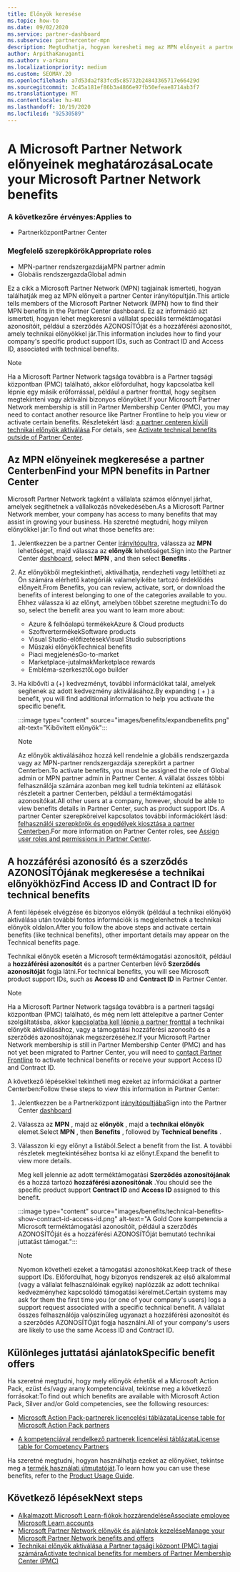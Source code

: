 ```yaml
---
title: Előnyök keresése
ms.topic: how-to
ms.date: 09/02/2020
ms.service: partner-dashboard
ms.subservice: partnercenter-mpn
description: Megtudhatja, hogyan keresheti meg az MPN előnyeit a partner Center irányítópultján. A technikai előnyöket biztosító hozzáférési azonosító és a szerződés AZONOSÍTÓjának megkeresésére vonatkozó információkat tartalmaz.
author: ArpithaKanuganti
ms.author: v-arkanu
ms.localizationpriority: medium
ms.custom: SEOMAY.20
ms.openlocfilehash: a7d53da2f83fcd5c85732b24843365717e66429d
ms.sourcegitcommit: 3c45a181ef86b3a4866e97fb50efeae8714ab3f7
ms.translationtype: MT
ms.contentlocale: hu-HU
ms.lasthandoff: 10/19/2020
ms.locfileid: "92530589"
---
```

# <a name="locate-your-microsoft-partner-network-benefits"></a><span data-ttu-id="36dd8-104">A Microsoft Partner Network előnyeinek meghatározása</span><span class="sxs-lookup"><span data-stu-id="36dd8-104">Locate your Microsoft Partner Network benefits</span></span> 

### <a name="applies-to"></a><span data-ttu-id="36dd8-105">A következőre érvényes:</span><span class="sxs-lookup"><span data-stu-id="36dd8-105">Applies to</span></span>

- <span data-ttu-id="36dd8-106">Partnerközpont</span><span class="sxs-lookup"><span data-stu-id="36dd8-106">Partner Center</span></span>

### <a name="appropriate-roles"></a><span data-ttu-id="36dd8-107">Megfelelő szerepkörök</span><span class="sxs-lookup"><span data-stu-id="36dd8-107">Appropriate roles</span></span>

- <span data-ttu-id="36dd8-108">MPN-partner rendszergazdája</span><span class="sxs-lookup"><span data-stu-id="36dd8-108">MPN partner admin</span></span>
- <span data-ttu-id="36dd8-109">Globális rendszergazda</span><span class="sxs-lookup"><span data-stu-id="36dd8-109">Global admin</span></span>

<span data-ttu-id="36dd8-110">Ez a cikk a Microsoft Partner Network (MPN) tagjainak ismerteti, hogyan találhatják meg az MPN előnyeit a partner Center irányítópultján.</span><span class="sxs-lookup"><span data-stu-id="36dd8-110">This article tells members of the Microsoft Partner Network (MPN) how to find their MPN benefits in the Partner Center dashboard.</span></span> <span data-ttu-id="36dd8-111">Ez az információ azt ismerteti, hogyan lehet megkeresni a vállalat speciális terméktámogatási azonosítóit, például a szerződés AZONOSÍTÓját és a hozzáférési azonosítót, amely technikai előnyökkel jár.</span><span class="sxs-lookup"><span data-stu-id="36dd8-111">This information includes how to find your company's specific product support IDs, such as Contract ID and Access ID, associated with technical benefits.</span></span>

>[!NOTE]
> <span data-ttu-id="36dd8-112">Ha a Microsoft Partner Network tagsága továbbra is a Partner tagsági központban (PMC) található, akkor előfordulhat, hogy kapcsolatba kell lépnie egy másik erőforrással, például a partner fronttal, hogy segítsen megtekinteni vagy aktiválni bizonyos előnyöket.</span><span class="sxs-lookup"><span data-stu-id="36dd8-112">If your Microsoft Partner Network membership is still in Partner Membership Center (PMC), you may need to contact another resource like Partner Frontline to help you view or activate certain benefits.</span></span> <span data-ttu-id="36dd8-113">Részletekért lásd: [a partner centeren kívüli technikai előnyök aktiválása](partner-membership-center-tech-benefits-activate.md).</span><span class="sxs-lookup"><span data-stu-id="36dd8-113">For details, see [Activate technical benefits outside of Partner Center](partner-membership-center-tech-benefits-activate.md).</span></span>

## <a name="find-your-mpn-benefits-in-partner-center"></a><span data-ttu-id="36dd8-114">Az MPN előnyeinek megkeresése a partner Centerben</span><span class="sxs-lookup"><span data-stu-id="36dd8-114">Find your MPN benefits in Partner Center</span></span>

<span data-ttu-id="36dd8-115">Microsoft Partner Network tagként a vállalata számos előnnyel járhat, amelyek segíthetnek a vállalkozás növekedésében.</span><span class="sxs-lookup"><span data-stu-id="36dd8-115">As a Microsoft Partner Network member, your company has access to many benefits that may assist in growing your business.</span></span> <span data-ttu-id="36dd8-116">Ha szeretné megtudni, hogy milyen előnyökkel jár:</span><span class="sxs-lookup"><span data-stu-id="36dd8-116">To find out what those benefits are:</span></span>

1. <span data-ttu-id="36dd8-117">Jelentkezzen be a partner Center [irányítópultra](https://partner.microsoft.com/dashboard/home), válassza az **MPN** lehetőséget, majd válassza az **előnyök** lehetőséget.</span><span class="sxs-lookup"><span data-stu-id="36dd8-117">Sign into the Partner Center [dashboard](https://partner.microsoft.com/dashboard/home), select **MPN** , and then select **Benefits** .</span></span>

2. <span data-ttu-id="36dd8-118">Az előnyökből megtekintheti, aktiválhatja, rendezheti vagy letöltheti az Ön számára elérhető kategóriák valamelyikébe tartozó érdeklődés előnyeit.</span><span class="sxs-lookup"><span data-stu-id="36dd8-118">From Benefits, you can review, activate, sort, or download the benefits of interest belonging to one of the categories available to you.</span></span> <span data-ttu-id="36dd8-119">Ehhez válassza ki az előnyt, amelyben többet szeretne megtudni:</span><span class="sxs-lookup"><span data-stu-id="36dd8-119">To do so, select the benefit area you want to learn more about:</span></span>

   - <span data-ttu-id="36dd8-120">Azure & felhőalapú termékek</span><span class="sxs-lookup"><span data-stu-id="36dd8-120">Azure & Cloud products</span></span>
   - <span data-ttu-id="36dd8-121">Szoftvertermékek</span><span class="sxs-lookup"><span data-stu-id="36dd8-121">Software products</span></span>
   - <span data-ttu-id="36dd8-122">Visual Studio-előfizetések</span><span class="sxs-lookup"><span data-stu-id="36dd8-122">Visual Studio subscriptions</span></span>
   - <span data-ttu-id="36dd8-123">Műszaki előnyök</span><span class="sxs-lookup"><span data-stu-id="36dd8-123">Technical benefits</span></span>
   - <span data-ttu-id="36dd8-124">Piaci megjelenés</span><span class="sxs-lookup"><span data-stu-id="36dd8-124">Go-to-market</span></span>
   - <span data-ttu-id="36dd8-125">Marketplace-jutalmak</span><span class="sxs-lookup"><span data-stu-id="36dd8-125">Marketplace rewards</span></span>
   - <span data-ttu-id="36dd8-126">Embléma-szerkesztő</span><span class="sxs-lookup"><span data-stu-id="36dd8-126">Logo builder</span></span>

3. <span data-ttu-id="36dd8-127">Ha kibővíti a (+) kedvezményt, további információkat talál, amelyek segítenek az adott kedvezmény aktiválásához.</span><span class="sxs-lookup"><span data-stu-id="36dd8-127">By expanding ( + ) a benefit, you will find additional information to help you activate the specific benefit.</span></span>

   :::image type="content" source="images/benefits/expandbenefits.png" alt-text="Kibővített előnyök":::

   > [!NOTE]
   > <span data-ttu-id="36dd8-129">Az előnyök aktiválásához hozzá kell rendelnie a globális rendszergazda vagy az MPN-partner rendszergazdája szerepkört a partner Centerben.</span><span class="sxs-lookup"><span data-stu-id="36dd8-129">To activate benefits, you must be assigned the role of Global admin or MPN partner admin in Partner Center.</span></span> <span data-ttu-id="36dd8-130">A vállalat összes többi felhasználója számára azonban meg kell tudnia tekinteni az ellátások részleteit a partner Centerben, például a terméktámogatási azonosítókat.</span><span class="sxs-lookup"><span data-stu-id="36dd8-130">All other users at a company, however, should be able to view benefits details in Partner Center, such as product support IDs.</span></span> <span data-ttu-id="36dd8-131">A partner Center szerepköreivel kapcsolatos további információkért lásd: [felhasználói szerepkörök és engedélyek kiosztása a partner Centerben](permissions-overview.md).</span><span class="sxs-lookup"><span data-stu-id="36dd8-131">For more information on Partner Center roles, see [Assign user roles and permissions in Partner Center](permissions-overview.md).</span></span>

## <a name="find-access-id-and-contract-id-for-technical-benefits"></a><span data-ttu-id="36dd8-132">A hozzáférési azonosító és a szerződés AZONOSÍTÓjának megkeresése a technikai előnyökhöz</span><span class="sxs-lookup"><span data-stu-id="36dd8-132">Find Access ID and Contract ID for technical benefits</span></span>

<span data-ttu-id="36dd8-133">A fenti lépések elvégzése és bizonyos előnyök (például a technikai előnyök) aktiválása után további fontos információk is megjelenhetnek a technikai előnyök oldalon.</span><span class="sxs-lookup"><span data-stu-id="36dd8-133">After you follow the above steps and activate certain benefits (like technical benefits), other important details may appear on the Technical benefits page.</span></span>

<span data-ttu-id="36dd8-134">Technikai előnyök esetén a Microsoft terméktámogatási azonosítóit, például a **hozzáférési azonosítót** és a partner Centerben lévő **Szerződés azonosítóját** fogja látni.</span><span class="sxs-lookup"><span data-stu-id="36dd8-134">For technical benefits, you will see Microsoft product support IDs, such as **Access ID** and **Contract ID** in Partner Center.</span></span>

>[!NOTE]
> <span data-ttu-id="36dd8-135">Ha a Microsoft Partner Network tagsága továbbra is a partneri tagsági központban (PMC) található, és még nem lett áttelepítve a partner Center szolgáltatásba, akkor [kapcsolatba kell lépnie a partner fronttal](partner-membership-center-tech-benefits-activate.md) a technikai előnyök aktiválásához, vagy a támogatási hozzáférési azonosító és a szerződés azonosítójának megszerzéséhez.</span><span class="sxs-lookup"><span data-stu-id="36dd8-135">If your Microsoft Partner Network membership is still in Partner Membership Center (PMC) and has not yet been migrated to Partner Center, you will need to [contact Partner Frontline](partner-membership-center-tech-benefits-activate.md) to activate technical benefits or receive your support Access ID and Contract ID.</span></span>

 <span data-ttu-id="36dd8-136">A következő lépésekkel tekintheti meg ezeket az információkat a partner Centerben:</span><span class="sxs-lookup"><span data-stu-id="36dd8-136">Follow these steps to view this information in Partner Center:</span></span>

1. <span data-ttu-id="36dd8-137">Jelentkezzen be a Partnerközpont [irányítópultjába](https://partner.microsoft.com/dashboard/home)</span><span class="sxs-lookup"><span data-stu-id="36dd8-137">Sign into the Partner Center [dashboard](https://partner.microsoft.com/dashboard/home)</span></span>

2. <span data-ttu-id="36dd8-138">Válassza az **MPN** , majd az **előnyök** , majd a **technikai előnyök** elemet.</span><span class="sxs-lookup"><span data-stu-id="36dd8-138">Select **MPN** , then **Benefits** , followed by **Technical benefits** .</span></span>

3. <span data-ttu-id="36dd8-139">Válasszon ki egy előnyt a listából.</span><span class="sxs-lookup"><span data-stu-id="36dd8-139">Select a benefit from the list.</span></span> <span data-ttu-id="36dd8-140">A további részletek megtekintéséhez bontsa ki az előnyt.</span><span class="sxs-lookup"><span data-stu-id="36dd8-140">Expand the benefit to view more details.</span></span> 

   <span data-ttu-id="36dd8-141">Meg kell jelennie az adott terméktámogatási **Szerződés azonosítójának** és a hozzá tartozó **hozzáférési azonosítónak** .</span><span class="sxs-lookup"><span data-stu-id="36dd8-141">You should see the specific product support **Contract ID** and **Access ID** assigned to this benefit.</span></span>  

   :::image type="content" source="images/benefits/technical-benefits-show-contract-id-access-id.png" alt-text="A Gold Core kompetencia a Microsoft terméktámogatási azonosítóit, például a szerződés AZONOSÍTÓját és a hozzáférési AZONOSÍTÓját bemutató technikai juttatást támogat.":::

   > [!NOTE]
   > <span data-ttu-id="36dd8-143">Nyomon követheti ezeket a támogatási azonosítókat.</span><span class="sxs-lookup"><span data-stu-id="36dd8-143">Keep track of these support IDs.</span></span> <span data-ttu-id="36dd8-144">Előfordulhat, hogy bizonyos rendszerek az első alkalommal (vagy a vállalat felhasználóinak egyike) naplózzák az adott technikai kedvezményhez kapcsolódó támogatási kérelmet.</span><span class="sxs-lookup"><span data-stu-id="36dd8-144">Certain systems may ask for them the first time you (or one of your company's users) logs a support request associated with a specific technical benefit.</span></span> <span data-ttu-id="36dd8-145">A vállalat összes felhasználója valószínűleg ugyanazt a hozzáférési azonosítót és a szerződés AZONOSÍTÓját fogja használni.</span><span class="sxs-lookup"><span data-stu-id="36dd8-145">All of your company's users are likely to use the same Access ID and Contract ID.</span></span>

## <a name="specific-benefit-offers"></a><span data-ttu-id="36dd8-146">Különleges juttatási ajánlatok</span><span class="sxs-lookup"><span data-stu-id="36dd8-146">Specific benefit offers</span></span>

<span data-ttu-id="36dd8-147">Ha szeretné megtudni, hogy mely előnyök érhetők el a Microsoft Action Pack, ezüst és/vagy arany kompetenciával, tekintse meg a következő forrásokat:</span><span class="sxs-lookup"><span data-stu-id="36dd8-147">To find out which benefits are available with Microsoft Action Pack, Silver and/or Gold competencies, see the following resources:</span></span>

- [<span data-ttu-id="36dd8-148">Microsoft Action Pack-partnerek licencelési táblázata</span><span class="sxs-lookup"><span data-stu-id="36dd8-148">License table for Microsoft Action Pack partners</span></span>](https://assetsprod.microsoft.com/mpn/MPN-MAPS-Software-IUR-License-Table.xlsx)

- [<span data-ttu-id="36dd8-149">A kompetenciával rendelkező partnerek licencelési táblázata</span><span class="sxs-lookup"><span data-stu-id="36dd8-149">License table for Competency Partners</span></span>](https://assetsprod.microsoft.com/mpn-maps-software-iur-competency-license-table.docx)

<span data-ttu-id="36dd8-150">Ha szeretné megtudni, hogyan használhatja ezeket az előnyöket, tekintse meg a [termék használati útmutatóját](https://assets.microsoft.com/MPN-MAPS-Product-Usage-Guide.pdf).</span><span class="sxs-lookup"><span data-stu-id="36dd8-150">To learn how you can use these benefits,  refer to the [Product Usage Guide](https://assets.microsoft.com/MPN-MAPS-Product-Usage-Guide.pdf).</span></span>

## <a name="next-steps"></a><span data-ttu-id="36dd8-151">Következő lépések</span><span class="sxs-lookup"><span data-stu-id="36dd8-151">Next steps</span></span>

- [<span data-ttu-id="36dd8-152">Alkalmazott Microsoft Learn-fiókok hozzárendelése</span><span class="sxs-lookup"><span data-stu-id="36dd8-152">Associate employee Microsoft Learn accounts</span></span>](ms-learn-associate.md)
- [<span data-ttu-id="36dd8-153">Microsoft Partner Network előnyök és ajánlatok kezelése</span><span class="sxs-lookup"><span data-stu-id="36dd8-153">Manage your Microsoft Partner Network benefits and offers</span></span>](manage-your-partner-network-benefits.md)
- [<span data-ttu-id="36dd8-154">Technikai előnyök aktiválása a Partner tagsági központ (PMC) tagjai számára</span><span class="sxs-lookup"><span data-stu-id="36dd8-154">Activate technical benefits for members of Partner Membership Center (PMC)</span></span>](partner-membership-center-tech-benefits-activate.md)